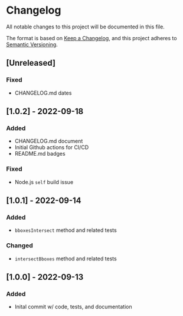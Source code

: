 # Changelog
All notable changes to this project will be documented in this file.

The format is based on [Keep a Changelog](https://keepachangelog.com/en/1.0.0/),
and this project adheres to [Semantic Versioning](https://semver.org/spec/v2.0.0.html).

## [Unreleased]
### Fixed
- CHANGELOG.md dates

## [1.0.2] - 2022-09-18
### Added
- CHANGELOG.md document
- Initial Github actions for CI/CD
- README.md badges

### Fixed
- Node.js `self` build issue

## [1.0.1] - 2022-09-14
### Added
- `bboxesIntersect` method and related tests
### Changed
- `intersectBboxes` method and related tests

## [1.0.0] - 2022-09-13
### Added
- Inital commit w/ code, tests, and documentation